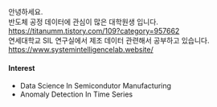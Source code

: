 안녕하세요.   
반도체 공정 데이터에 관심이 많은 대학원생 입니다.  
https://titanumm.tistory.com/109?category=957662   
연세대학교 SIL 연구실에서 제조 데이터 관련해서 공부하고 있습니다.   
https://www.systemintelligencelab.website/

#### Interest

+ Data Science In Semicondutor Manufacturing
+ Anomaly Detection In Time Series



